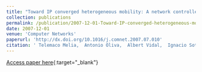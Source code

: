 ```yaml
---
title: "Toward IP converged heterogeneous mobility: A network controlled approach"
collection: publications
permalink: /publication/2007-12-01-Toward-IP-converged-heterogeneous-mobility-A-network-controlled-approach
date: 2007-12-01
venue: 'Computer Networks'
paperurl: 'http://dx.doi.org/10.1016/j.comnet.2007.07.010'
citation: ' Telemaco Melia,  Antonio Oliva,  Albert Vidal,  Ignacio Soto,  Daniel Corujo,  Rui Aguiar, &quot;Toward IP converged heterogeneous mobility: A network controlled approach.&quot; Computer Networks, 2007.'
---
```

[Access paper here](http://dx.doi.org/10.1016/j.comnet.2007.07.010){:target="_blank"}
